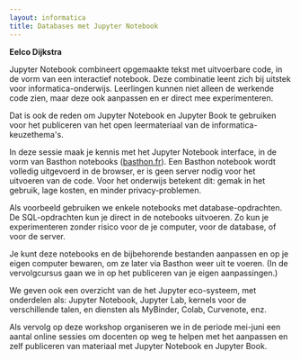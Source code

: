 ```yaml
---
layout: informatica
title: Databases met Jupyter Notebook
---
```


**Eelco Dijkstra**

Jupyter Notebook combineert opgemaakte tekst met uitvoerbare code, 
in de vorm van een interactief notebook.
Deze combinatie leent zich bij uitstek voor informatica-onderwijs.
Leerlingen kunnen niet alleen de werkende code zien, 
maar deze ook aanpassen en er direct mee experimenteren.

Dat is ook de reden om Jupyter Notebook en Jupyter Book te gebruiken
voor het publiceren van het open leermateriaal van de informatica-keuzethema's.

In deze sessie maak je kennis met het Jupyter Notebook interface,
in de vorm van Basthon notebooks ([basthon.fr](https://basthon.fr)).
Een Basthon notebook wordt volledig uitgevoerd in de browser, 
er is geen server nodig voor het uitvoeren van de code.
Voor het onderwijs betekent dit: gemak in het gebruik, lage kosten,
en minder privacy-problemen.

Als voorbeeld gebruiken we enkele notebooks met database-opdrachten.
De SQL-opdrachten kun je direct in de notebooks uitvoeren.
Zo kun je experimenteren zonder risico voor de je computer,
voor de database, of voor de server.

Je kunt deze notebooks en de bijbehorende bestanden aanpassen en op je eigen computer bewaren,
om ze later via Basthon weer uit te voeren.
(In de vervolgcursus gaan we in op het publiceren van je eigen aanpassingen.)

We geven ook een overzicht van de het Jupyter eco-systeem,
met onderdelen als: Jupyter Notebook, Jupyter Lab, kernels voor de verschillende talen,
en diensten als MyBinder, Colab, Curvenote, enz.

Als vervolg op deze workshop organiseren we in de periode mei-juni een aantal
online sessies om docenten op weg te helpen met het aanpassen 
en zelf publiceren van materiaal met Jupyter Notebook en Jupyter Book.